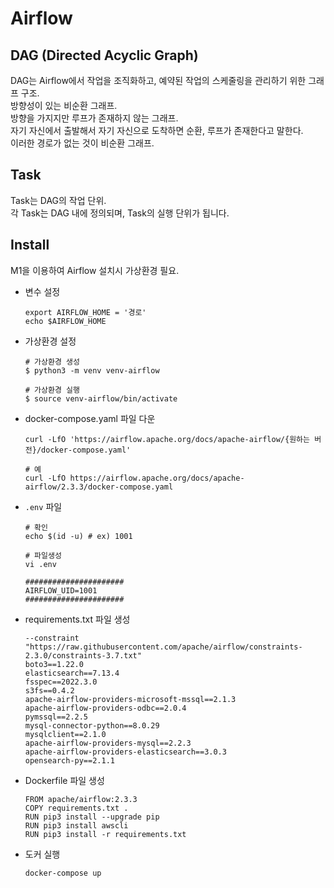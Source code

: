 # Airflow

## DAG (Directed Acyclic Graph)
DAG는 Airflow에서 작업을 조직화하고, 예약된 작업의 스케줄링을 관리하기 위한 그래프 구조. <br>
방향성이 있는 비순환 그래프. <br>
방향을 가지지만 루프가 존재하지 않는 그래프. <br>
자기 자신에서 출발해서 자기 자신으로 도착하면 순환, 루프가 존재한다고 말한다. <br>
이러한 경로가 없는 것이 비순환 그래프.

## Task
Task는 DAG의 작업 단위. <br>
각 Task는 DAG 내에 정의되며, Task의 실행 단위가 됩니다.

## Install
M1을 이용하여 Airflow 설치시 가상환경 필요.

- 변수 설정
  ```
  export AIRFLOW_HOME = '경로'
  echo $AIRFLOW_HOME
  ```

- 가상환경 설정
  ```
  # 가상환경 생성
  $ python3 -m venv venv-airflow

  # 가상환경 실행
  $ source venv-airflow/bin/activate
  ```

- docker-compose.yaml 파일 다운
  ```
  curl -LfO 'https://airflow.apache.org/docs/apache-airflow/{원하는 버전}/docker-compose.yaml'

  # 예
  curl -LfO https://airflow.apache.org/docs/apache-airflow/2.3.3/docker-compose.yaml
  ```

- `.env` 파일
  ```
  # 확인
  echo $(id -u) # ex) 1001

  # 파일생성
  vi .env

  ######################
  AIRFLOW_UID=1001
  ######################
  ```

- requirements.txt 파일 생성
  ```
  --constraint "https://raw.githubusercontent.com/apache/airflow/constraints-2.3.0/constraints-3.7.txt"
  boto3==1.22.0
  elasticsearch==7.13.4
  fsspec==2022.3.0
  s3fs==0.4.2
  apache-airflow-providers-microsoft-mssql==2.1.3
  apache-airflow-providers-odbc==2.0.4
  pymssql==2.2.5
  mysql-connector-python==8.0.29
  mysqlclient==2.1.0
  apache-airflow-providers-mysql==2.2.3
  apache-airflow-providers-elasticsearch==3.0.3
  opensearch-py==2.1.1
  ```

- Dockerfile 파일 생성
  ```
  FROM apache/airflow:2.3.3
  COPY requirements.txt .
  RUN pip3 install --upgrade pip
  RUN pip3 install awscli
  RUN pip3 install -r requirements.txt
  ```

- 도커 실행
  ```
  docker-compose up
  ```
